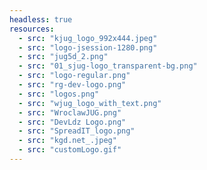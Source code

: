 ```yaml
---
headless: true
resources:
  - src: "kjug_logo_992x444.jpeg"
  - src: "logo-jsession-1280.png"
  - src: "jug5d_2.png"
  - src: "01_sjug-logo_transparent-bg.png"
  - src: "logo-regular.png"
  - src: "rg-dev-logo.png"
  - src: "logos.png"
  - src: "wjug_logo_with_text.png"
  - src: "WroclawJUG.png"
  - src: "DevLdz Logo.png"
  - src: "SpreadIT_logo.png"
  - src: "kgd.net_.jpeg"
  - src: "customLogo.gif"
---
```

